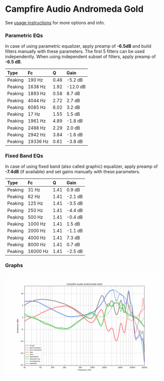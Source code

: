 # Campfire Audio Andromeda Gold
See [usage instructions](https://github.com/jaakkopasanen/AutoEq#usage) for more options and info.

### Parametric EQs
In case of using parametric equalizer, apply preamp of **-6.5dB** and build filters manually
with these parameters. The first 5 filters can be used independently.
When using independent subset of filters, apply preamp of **-6.5 dB**.

| Type    | Fc       |    Q | Gain     |
|:--------|:---------|:-----|:---------|
| Peaking | 190 Hz   | 0.46 | -5.2 dB  |
| Peaking | 1638 Hz  | 1.92 | -12.0 dB |
| Peaking | 1893 Hz  | 0.58 | 8.7 dB   |
| Peaking | 4044 Hz  | 2.72 | 2.7 dB   |
| Peaking | 6085 Hz  | 6.02 | 3.2 dB   |
| Peaking | 17 Hz    | 1.55 | 1.5 dB   |
| Peaking | 1961 Hz  | 4.89 | -1.8 dB  |
| Peaking | 2488 Hz  | 2.29 | 2.0 dB   |
| Peaking | 2942 Hz  | 3.84 | -1.6 dB  |
| Peaking | 19336 Hz | 0.61 | -3.8 dB  |

### Fixed Band EQs
In case of using fixed band (also called graphic) equalizer, apply preamp of **-7.4dB**
(if available) and set gains manually with these parameters.

| Type    | Fc       |    Q | Gain    |
|:--------|:---------|:-----|:--------|
| Peaking | 31 Hz    | 1.41 | 0.9 dB  |
| Peaking | 62 Hz    | 1.41 | -2.1 dB |
| Peaking | 125 Hz   | 1.41 | -3.5 dB |
| Peaking | 250 Hz   | 1.41 | -4.4 dB |
| Peaking | 500 Hz   | 1.41 | -0.4 dB |
| Peaking | 1000 Hz  | 1.41 | 1.5 dB  |
| Peaking | 2000 Hz  | 1.41 | -1.1 dB |
| Peaking | 4000 Hz  | 1.41 | 7.3 dB  |
| Peaking | 8000 Hz  | 1.41 | 0.7 dB  |
| Peaking | 16000 Hz | 1.41 | -2.5 dB |

### Graphs
![](./Campfire%20Audio%20Andromeda%20Gold.png)